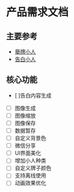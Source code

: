 # 产品需求文档

## 主要参考

* [舉牌小人](http://upuptoyou.com/)
* [告白小人](https://itunes.apple.com/cn/app/gao-bai-xiao-ren/id886059850?mt=8)

## 核心功能

- [ ]告白内容生成
- [ ] 图像生成
- [ ] 图像缩放
- [ ] 图像保存
- [ ] 数据暂存
- [ ] 自定义背景色
- [ ] 微信分享
- [ ] UI界面美化
- [ ] 增加小人种类
- [ ] 自定义牌子颜色
- [ ] 支持离线使用
- [ ] 动画效果优化